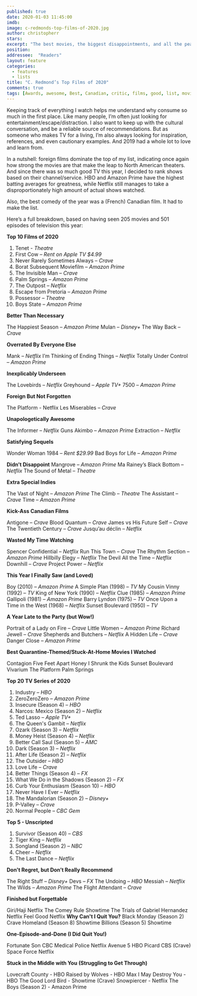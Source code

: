 ```yaml
---
published: true
date: 2020-01-03 11:45:00
imdb: 
image: c-redmonds-top-films-of-2020.jpg
author: christopherr 
stars: 
excerpt: "The best movies, the biggest disappointments, and all the peak television C. Redmond could consume are laid out in his annual year-end round-up."
position: 
addressee:  "Readers"
layout: feature
categories: 
  - features
  - lists
title: "C. Redmond’s Top Films of 2020"
comments: true
tags: [Awards, awesome, Best, Canadian, critic, films, good, list, movies, Top films 2020, worst, year end, 2020]
---
```

Keeping track of everything I watch helps me understand why consume so much in the first place. Like many people, I’m often just looking for entertainment/escape/distraction. I also want to keep up with the cultural conversation, and be a reliable source of recommendations. But as someone who makes TV for a living, I’m also always looking for inspiration, references, and even cautionary examples. And 2019 had a whole lot to love and learn from. 

In a nutshell: foreign films dominate the top of my list, indicating once again how strong the movies are that make the leap to North American theaters. And since there was so much good TV this year, I decided to rank shows based on their channel/service. HBO and Amazon Prime have the highest batting averages for greatness, while Netflix still manages to take a disproportionately high amount of actual shows watched. 

Also, the best comedy of the year was a (French) Canadian film. It had to make the list. 

Here’s a full breakdown, based on having seen 205 movies and 501 episodes of television this year: 

**Top 10 Films of 2020**

1. Tenet _- Theatre_
1. First Cow – _Rent on Apple TV $4.99_
1. Never Rarely Sometimes Always – _Crave_ 
1. Borat Subsequent Moviefilm – _Amazon Prime_ 
1. The Invisible Man – _Crave_ 
1. Palm Springs – _Amazon Prime_ 
1. The Outpost – _Netflix_ 
1. Escape from Pretoria – _Amazon Prime_ 
1. Possessor – _Theatre_ 
1. Boys State – _Amazon Prime_ 

**Better Than Necessary** 

The Happiest Season – _Amazon Prime_ 
Mulan – _Disney+_ 
The Way Back – _Crave_ 

**Overrated By Everyone Else** 

Mank – _Netflix_ 
I’m Thinking of Ending Things – _Netflix_ 
Totally Under Control – _Amazon Prime_ 

**Inexplicably Underseen** 

The Lovebirds – _Netflix_ 
Greyhound – _Apple TV+_ 
7500 – _Amazon Prime_ 

**Foreign But Not Forgotten** 

The Platform - Netflix 
Les Miserables – _Crave_ 

**Unapologetically Awesome** 

The Informer – _Netflix_ 
Guns Akimbo – _Amazon Prime_ 
Extraction – _Netflix_ 

**Satisfying Sequels** 

Wonder Woman 1984 – _Rent $29.99_
Bad Boys for Life – _Amazon Prime_ 

**Didn’t Disappoint** 
Mangrove – _Amazon Prime_ 
Ma Rainey’s Black Bottom – _Netflix_ 
The Sound of Metal – _Theatre_ 

**Extra Special Indies** 

The Vast of Night – _Amazon Prime_ 
The Climb – _Theatre_ 
The Assistant – _Crave_ 
Time – _Amazon Prime_ 

**Kick-Ass Canadian Films**

Antigone – _Crave_ 
Blood Quantum – _Crave_ 
James vs His Future Self – _Crave_ 
The Twentieth Century – _Crave_ 
Jusqu’au déclin – _Netflix_ 

**Wasted My Time Watching**

Spencer Confidential – _Netflix_ 
Run This Town – _Crave_ 
The Rhythm Section – _Amazon Prime_ 
Hillbilly Elegy – _Netflix_ 
The Devil All the Time – _Netflix_ 
Downhill – _Crave_ 
Project Power – _Netflix_ 

**This Year I Finally Saw (and Loved)** 

Boy (2010) – _Amazon Prime_ 
A Simple Plan (1998) – _TV_ 
My Cousin Vinny (1992) – _TV_ 
King of New York (1990) – _Netflix_ 
Clue (1985) – _Amazon Prime_ 
Gallipoli (1981) – _Amazon Prime_ 
Barry Lyndon (1975) – _TV_ 
Once Upon a Time in the West (1968) – _Netflix_ 
Sunset Boulevard (1950) – _TV_ 

**A Year Late to the Party (but Wow!)** 

Portrait of a Lady on Fire – _Crave_ 
Little Women – _Amazon Prime_ 
Richard Jewell – _Crave_ 
Shepherds and Butchers – _Netflix_ 
A Hidden Life – _Crave_ 
Danger Close – _Amazon Prime_

**Best Quarantine-Themed/Stuck-At-Home Movies I Watched** 

Contagion
Five Feet Apart
Honey I Shrunk the Kids
Sunset Boulevard
Vivarium
The Platform
Palm Springs

**Top 20 TV Series of 2020**

1. Industry – _HBO_ 
1. ZeroZeroZero – _Amazon Prime_ 
1. Insecure (Season 4) – _HBO_ 
1. Narcos: Mexico (Season 2) – _Netflix_ 
1. Ted Lasso – _Apple TV+_ 
1. The Queen's Gambit – _Netflix_ 
1. Ozark (Season 3) – _Netflix_ 
1. Money Heist (Season 4) – _Netflix_ 
1. Better Call Saul (Season 5) – _AMC_ 
1. Dark (Season 3) – _Netflix_ 
1. After Life (Season 2) – _Netflix_ 
1. The Outsider – _HBO_ 
1. Love Life – _Crave_ 
1. Better Things (Season 4) – _FX_ 
1. What We Do in the Shadows (Season 2) – _FX_ 
1. Curb Your Enthusiasm (Season 10) – _HBO_ 
1. Never Have I Ever – _Netflix_ 
1. The Mandalorian (Season 2) – _Disney+_ 
1. P-Valley – _Crave_ 
1. Normal People – _CBC Gem_

**Top 5 - Unscripted** 

1. Survivor (Season 40) – _CBS_ 
1. Tiger King – _Netflix_ 
1. Songland (Season 2) – _NBC_ 
1. Cheer – _Netflix_ 
1. The Last Dance – _Netflix_ 

**Don't Regret, but Don’t Really Recommend** 

The Right Stuff – _Disney+_ 
Devs – _FX_ 
The Undoing – _HBO_ 
Messiah – _Netflix_ 
The Wilds – _Amazon Prime_ 
The Flight Attendant – _Crave_ 

**Finished but Forgettable** 

Giri/Haji Netflix
The Comey Rule Showtime
The Trials of Gabriel Hernandez Netflix
Feel Good Netflix
**Why Can't I Quit You?** 
Black Monday (Season 2) Crave
Homeland (Season 8) Showtime
Billions (Season 5) Showtime

**One-Episode-and-Done (I Did Quit You!)** 

Fortunate Son CBC
Medical Police Netflix
Avenue 5 HBO
Picard CBS (Crave)
Space Force Netflix

**Stuck in the Middle with You** **(Struggling to Get Through)** 

Lovecraft County - HBO 
Raised by Wolves - HBO Max 
I May Destroy You - HBO 
The Good Lord Bird - Showtime (Crave) 
Snowpiercer - Netflix 
The Boys (Season 2) - Amazon Prime 